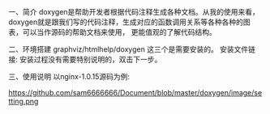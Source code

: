 一、简介
  doxygen是帮助开发者根据代码注释生成各种文档。从我的使用来看，doxygen就是跟我们写的代码注释，生成对应的函数调用关系等各种各种的图表，可以当作源码的帮助文档来使用，
  更能值观的了解代码结构。

二、环境搭建
  graphviz/htmlhelp/doxygen 这三个是需要安装的。
  安装文件链接:
  安装过程没有需要特别说明的，双击下一步。

三、使用说明
  以nginx-1.0.15源码为例:
  
  https://github.com/sam6666666/Document/blob/master/doxygen/image/setting.png
